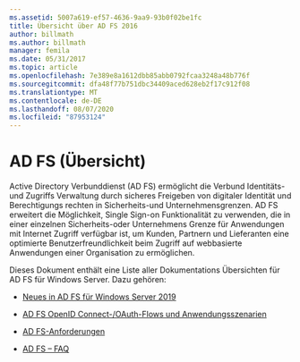 ```yaml
---
ms.assetid: 5007a619-ef57-4636-9aa9-93b0f02be1fc
title: Übersicht über AD FS 2016
author: billmath
ms.author: billmath
manager: femila
ms.date: 05/31/2017
ms.topic: article
ms.openlocfilehash: 7e389e8a1612dbb85abb0792fcaa3248a48b776f
ms.sourcegitcommit: dfa48f77b751dbc34409aced628eb2f17c912f08
ms.translationtype: MT
ms.contentlocale: de-DE
ms.lasthandoff: 08/07/2020
ms.locfileid: "87953124"
---
```

# <a name="ad-fs-overview"></a>AD FS (Übersicht)

Active Directory Verbunddienst (AD FS) ermöglicht die Verbund Identitäts-und Zugriffs Verwaltung durch sicheres Freigeben von digitaler Identität und Berechtigungs rechten in Sicherheits-und Unternehmensgrenzen. AD FS erweitert die Möglichkeit, Single Sign-on Funktionalität zu verwenden, die in einer einzelnen Sicherheits-oder Unternehmens Grenze für Anwendungen mit Internet Zugriff verfügbar ist, um Kunden, Partnern und Lieferanten eine optimierte Benutzerfreundlichkeit beim Zugriff auf webbasierte Anwendungen einer Organisation zu ermöglichen.

Dieses Dokument enthält eine Liste aller Dokumentations Übersichten für AD FS für Windows Server. Dazu gehören:


* [Neues in AD FS für Windows Server 2019](../ad-fs/overview/whats-new-active-directory-federation-services-windows-server.md)

* [AD FS OpenID Connect-/OAuth-Flows und Anwendungsszenarien](../ad-fs/overview/ad-fs-openid-connect-oauth-flows-scenarios.md)

* [AD FS-Anforderungen](./overview/ad-fs-requirements.md)

* [AD FS – FAQ](../ad-fs/overview/AD-FS-FAQ.md)



